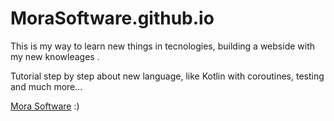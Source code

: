 # MoraSoftware.github.io

This is my way to learn new things in tecnologies, building a webside with my new knowleages .

Tutorial step by step about new language, like Kotlin with coroutines, testing and much more...

[Mora Software](http://MoraSoftware.github.io) :)
